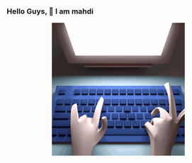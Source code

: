 ### Hello Guys, 👋 I am mahdi
<p align="center">
  <img src="https://github.com/mnn59/mnn59/blob/master/mygif.gif"  height=300px width=300px ></img>
</p>


<!--
**mnn59/mnn59** is a ✨ _special_ ✨ repository because its `README.md` (this file) appears on your GitHub profile.

Here are some ideas to get you started:

- 🔭 I’m currently working on ...
- 🌱 I’m currently learning ...
- 👯 I’m looking to collaborate on ...
- 🤔 I’m looking for help with ...
- 💬 Ask me about ...
- 📫 How to reach me: ...
- 😄 Pronouns: ...
- ⚡ Fun fact: ...
-->
